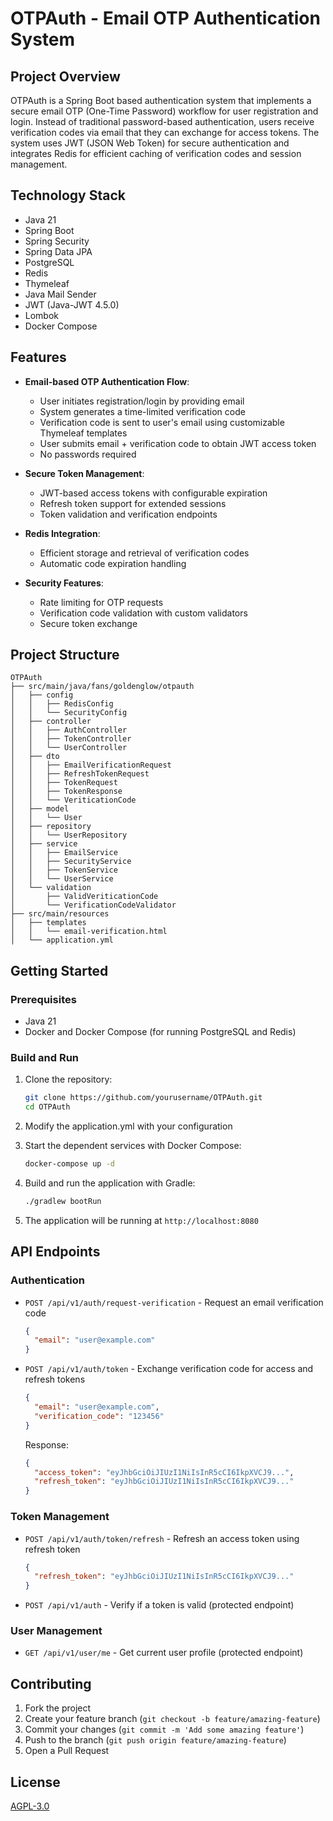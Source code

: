 # OTPAuth - Email OTP Authentication System

## Project Overview

OTPAuth is a Spring Boot based authentication system that implements a secure email OTP (One-Time Password) workflow for
user registration and login. Instead of traditional password-based authentication, users receive verification codes via
email that they can exchange for access tokens. The system uses JWT (JSON Web Token) for secure authentication and
integrates Redis for efficient caching of verification codes and session management.

## Technology Stack

- Java 21
- Spring Boot
- Spring Security
- Spring Data JPA
- PostgreSQL
- Redis
- Thymeleaf
- Java Mail Sender
- JWT (Java-JWT 4.5.0)
- Lombok
- Docker Compose

## Features

- **Email-based OTP Authentication Flow**:
    - User initiates registration/login by providing email
    - System generates a time-limited verification code
    - Verification code is sent to user's email using customizable Thymeleaf templates
    - User submits email + verification code to obtain JWT access token
    - No passwords required

- **Secure Token Management**:
    - JWT-based access tokens with configurable expiration
    - Refresh token support for extended sessions
    - Token validation and verification endpoints

- **Redis Integration**:
    - Efficient storage and retrieval of verification codes
    - Automatic code expiration handling

- **Security Features**:
    - Rate limiting for OTP requests
    - Verification code validation with custom validators
    - Secure token exchange

## Project Structure

```
OTPAuth
├── src/main/java/fans/goldenglow/otpauth
│   ├── config
│   │   ├── RedisConfig
│   │   └── SecurityConfig
│   ├── controller
│   │   ├── AuthController
│   │   ├── TokenController
│   │   └── UserController
│   ├── dto
│   │   ├── EmailVerificationRequest
│   │   ├── RefreshTokenRequest
│   │   ├── TokenRequest
│   │   ├── TokenResponse
│   │   └── VeriticationCode
│   ├── model
│   │   └── User
│   ├── repository
│   │   └── UserRepository
│   ├── service
│   │   ├── EmailService
│   │   ├── SecurityService
│   │   ├── TokenService
│   │   └── UserService
│   └── validation
│       ├── ValidVeriticationCode
│       └── VerificationCodeValidator
├── src/main/resources
│   ├── templates
│   │   └── email-verification.html
│   └── application.yml
```

## Getting Started

### Prerequisites

- Java 21
- Docker and Docker Compose (for running PostgreSQL and Redis)

### Build and Run

1. Clone the repository:
   ```bash
   git clone https://github.com/yourusername/OTPAuth.git
   cd OTPAuth
   ```
2. Modify the application.yml with your configuration
   
3. Start the dependent services with Docker Compose:
   ```bash
   docker-compose up -d
   ```

4. Build and run the application with Gradle:
   ```bash
   ./gradlew bootRun
   ```

5. The application will be running at `http://localhost:8080`

## API Endpoints

### Authentication

- `POST /api/v1/auth/request-verification` - Request an email verification code
  ```json
  {
    "email": "user@example.com"
  }
  ```

- `POST /api/v1/auth/token` - Exchange verification code for access and refresh tokens
  ```json
  {
    "email": "user@example.com",
    "verification_code": "123456"
  }
  ```
  Response:
  ```json
  {
    "access_token": "eyJhbGciOiJIUzI1NiIsInR5cCI6IkpXVCJ9...",
    "refresh_token": "eyJhbGciOiJIUzI1NiIsInR5cCI6IkpXVCJ9..."
  }
  ```

### Token Management

- `POST /api/v1/auth/token/refresh` - Refresh an access token using refresh token
  ```json
  {
    "refresh_token": "eyJhbGciOiJIUzI1NiIsInR5cCI6IkpXVCJ9..."
  }
  ```

- `POST /api/v1/auth` - Verify if a token is valid (protected endpoint)

### User Management

- `GET /api/v1/user/me` - Get current user profile (protected endpoint)

## Contributing

1. Fork the project
2. Create your feature branch (`git checkout -b feature/amazing-feature`)
3. Commit your changes (`git commit -m 'Add some amazing feature'`)
4. Push to the branch (`git push origin feature/amazing-feature`)
5. Open a Pull Request

## License

[AGPL-3.0](https://www.gnu.org/licenses/agpl-3.0.html)
